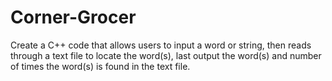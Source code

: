# Corner-Grocer
Create a C++ code that allows users to input a word or string, then reads through a text file to locate the word(s), last output the word(s) and number of times the word(s) is found in the text file. 
